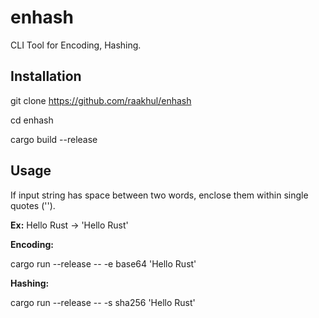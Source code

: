 # enhash

CLI Tool for Encoding, Hashing.

## Installation

git clone https://github.com/raakhul/enhash

cd enhash

cargo build --release

## Usage

If input string has space between two words, enclose them within single quotes ('').

**Ex:** Hello Rust -> 'Hello Rust'

**Encoding:**

cargo run --release -- -e base64 'Hello Rust'

**Hashing:**

cargo run --release -- -s sha256 'Hello Rust'
